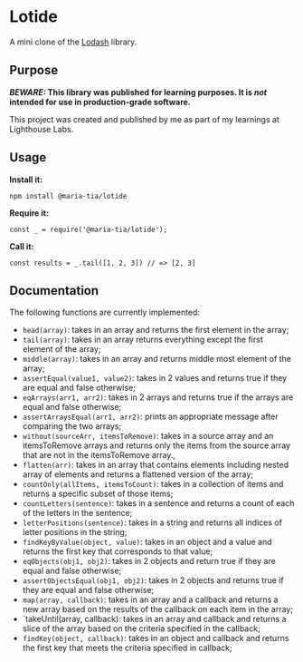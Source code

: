 # Lotide

A mini clone of the [Lodash](https://lodash.com) library.

## Purpose

**_BEWARE:_ This library was published for learning purposes. It is _not_ intended for use in production-grade software.**

This project was created and published by me as part of my learnings at Lighthouse Labs. 

## Usage

**Install it:**

`npm install @maria-tia/lotide`

**Require it:**

`const _ = require('@maria-tia/lotide');`

**Call it:**

`const results = _.tail([1, 2, 3]) // => [2, 3]`

## Documentation

The following functions are currently implemented:

* `head(array)`: takes in an array and returns the first element in the array;
* `tail(array)`: takes in an array returns everything except the first element of the array;
* `middle(array)`: takes in an array and returns middle most element of the array;
* `assertEqual(value1, value2)`: takes in 2 values and returns true if they are equal and false otherwise; 
* `eqArrays(arr1, arr2)`: takes in 2 arrays and returns true if the arrays are equal and false otherwise;
* `assertArraysEqual(arr1, arr2)`: prints an appropriate message after comparing the two arrays;
* `without(sourceArr, itemsToRemove)`: takes in a source array and an itemsToRemove arrays and returns only the items from the source array that are not in the itemsToRemove array.,
* `flatten(arr)`: takes in an array that contains elements including nested array of elements and returns a flattened version of the array;
* `countOnly(allItems, itemsToCount)`: takes in a collection of items and returns a specific subset of those items;
* `countLetters(sentence)`: takes in a sentence and returns a count of each of the letters in the sentence;
* `letterPositions(sentence)`: takes in a string and returns all indices of letter positions in the string;
* `findKeyByValue(object, value)`: takes in an object and a value and returns the first key that corresponds to that value;
* `eqObjects(obj1, obj2)`: takes in 2 objects and return true if they are equal and false otherwise;
* `assertObjectsEqual(obj1, obj2)`: takes in 2 objects and returns true if they are equal and false otherwise;
* `map(array, callback)`: takes in an array and a callback and returns a new array based on the results of the callback on each item in the array;
* `takeUntil(array, callback): takes in an array and callback and returns a slice of the array based on the criteria specified in the callback;
* `findKey(object, callback)`: takes in an object and callback and returns the first key that meets the criteria specified in callback;